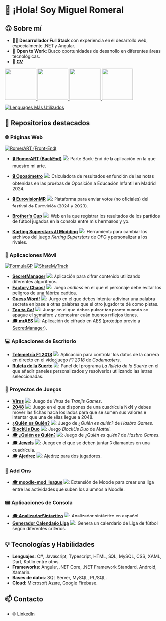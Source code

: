 # 👋 ¡Hola! Soy Miguel Romeral

## 🙃 Sobre mí

- 👨‍💻 **Desarrollador Full Stack** con experiencia en el desarrollo web, especialmente .NET y Angular.
- 💼 **Open to Work**: Busco oportunidades de desarrollo en diferentes áreas tecnológicas.
- 📄 **[CV](https://miguelromeral.azurewebsites.net/about/hire)**


<a href="https://www.credly.com/badges/3ceef6a2-5d97-4220-bfb4-ea25df2f4a83">
<img src="https://images.credly.com/size/340x340/images/887a1be1-7863-4e90-90c9-2bb3a13d9542/MCSA-Web-Applications-2018.png" height="100">
</a>
<a href="https://www.credly.com/badges/82caebeb-d4b9-47c7-ad45-66ea92507688">
<img src="https://images.credly.com/size/340x340/images/a6135ae3-7f96-437e-84d9-d2ded474583c/MCSD-App-Builder-2018.png" height="100">
</a>
<a href="https://www.credly.com/badges/ed74d14c-8fb9-455c-bca8-d58eb387dbf8">
<img src="https://images.credly.com/size/340x340/images/0b0fcadf-8a3b-4087-8e36-97a1bdbdd2cd/MCSA-Cloud-Platform-2018.png" height="100">
</a>

<a href="https://www.credly.com/badges/323ecf01-ed0c-4c69-b3c2-3495f36987a4">
<img src="https://images.credly.com/size/340x340/images/807898ab-9f66-4387-a5e8-b0b59977f8c0/MCSE-Cloud-Platform-Infrastructure-2018.png" height="100">
</a>

[![Lenguages Más Utilizados](https://github-readme-stats.vercel.app/api/top-langs/?username=miguelromeral&layout=donut-vertical&theme=dark&bg_color=35,0b0ca7,000&text_color=04e5e7&langs_count=10)](https://github.com/miguelromeral)


## 📂 Repositorios destacados

### 🌐 Páginas Web

[![RomerART (Front-End)](https://github-readme-stats.vercel.app/api/pin/?username=miguelromeral&repo=RomerART-Angular18&theme=dark&bg_color=35,0b0ca7,000&text_color=04e5e7)](https://github.com/miguelromeral/RomerART-Angular18)

- **[🔒 RomerART (BackEnd)](https://github.com/miguelromeral/MiguelRomerART)** ![](https://img.shields.io/badge/.NET_Core-blueviolet): Parte Back-End de la aplicación en la que muestro mi arte.
- **[🔒 Oposómetro](https://github.com/miguelromeral/Oposometro)** ![](https://img.shields.io/badge/.NET_Core_MVC-blueviolet): Calculadora de resultados en función de las notas obtenidas en las pruebas de Oposición a Educación Infantil en Madrid 2024.
- **[🔒 EurovisionMR](https://github.com/miguelromeral/EurovisionMR)** ![](https://img.shields.io/badge/.NET_Core_MVC-blueviolet): Plataforma para enviar votos (no oficiales) del festival de Eurovisión (2024 y 2023).

- **[Brother's Cup](https://github.com/miguelromeral/BC_Web)** ![](https://img.shields.io/badge/php-slateblue): Web en la que registrar los resultados de los partidos de fútbol jugados en la consola entre mis hermanos y yo.

- **[Karting Superstars AI Modding](https://github.com/miguelromeral/KartingSuperstarsAIModding)** ![](https://img.shields.io/badge/Angular-deeppink): Herramienta para cambiar los archivos del juego *Karting Superstars* de *OFG* y personalizar a los rivales.






### 📱 Aplicaciones Móvil

[![FormulaGP](https://github-readme-stats.vercel.app/api/pin/?username=miguelromeral&repo=ErgastAPP&theme=dark&bg_color=35,0b0ca7,000&text_color=04e5e7)](https://github.com/miguelromeral/ErgastAPP)
[![ShareMyTrack](https://github-readme-stats.vercel.app/api/pin/?username=miguelromeral&repo=spotify_app&theme=dark&bg_color=35,0b0ca7,000&text_color=04e5e7)](https://github.com/miguelromeral/spotify_app)


- **[SecretManager](https://github.com/miguelromeral/SecretManager)** ![](https://img.shields.io/badge/Android-Kotlin-dodgerblue): Aplicación para cifrar contenido utilizando diferentes algoritmos.
- **[Factory Chaos!](https://github.com/miguelromeral/FactoryGame)** ![](https://img.shields.io/badge/Unity-000): Juego *endless* en el que el personaje debe evitar los peligros de una fábrica caótica.
- **[Guess Word!](https://github.com/miguelromeral/PasswordGame)** ![](https://img.shields.io/badge/Android-Kotlin-dodgerblue): Juego en el que debes intentar adivinar una palabra secreta en base a otras palabras que el otro jugador te dé como pistas.
- **[Tap to Go!](https://github.com/miguelromeral/ReadySetGo)** ![](https://img.shields.io/badge/Android-Kotlin-dodgerblue): Juego en el que debes pulsar tan pronto cuando se apague el semáforo y demostrar cuán buenos reflejos tienes.
- **[🎓 mrAES](https://github.com/miguelromeral/mrAES)** ![](https://img.shields.io/badge/Android-java-orange): Aplicación de cifrado en AES (prototipo previo a [SecretManager](https://github.com/miguelromeral/SecretManager)).


### 💻 Aplicaciones de Escritorio

- **[Telemetría F1 2018](https://github.com/miguelromeral/f12018_telemetry)** ![](https://img.shields.io/badge/java-orange): Aplicación para controlar los datos de la carrera en directo en el videojuego *F1 2018* de *Codemasters*.
- **[Ruleta de la Suerte](https://github.com/miguelromeral/RuletaSuerte)** ![](https://img.shields.io/badge/java-orange): Panel del programa *La Ruleta de la Suerte* en el que añadir paneles personalizados y resolverlos utilizando las letras seleccionadas.




### 🚀 Proyectos de Juegos


- **[Virus](https://github.com/miguelromeral/f12018_telemetry)** ![](https://img.shields.io/badge/.NET_Framework-darkgreen): Juego de *Virus* de *Tranjis Games*.
- **[2048](https://github.com/miguelromeral/2048)** ![](https://img.shields.io/badge/python-blue): Juego en el que dispones de una cuadrícula NxN y debes mover las fichas hacia los lados para que se sumen sus valores e intentar que una de ellas llegue a 2048.
- **[¿Quién es Quién?](https://github.com/miguelromeral/GuessWho)** ![](https://img.shields.io/badge/WinForms-darkgreen): Juego de *¿Quién es quién?* de *Hasbro Games*.
- **[BlockUs Duo](https://github.com/miguelromeral/BlockUSDuo)** ![](https://img.shields.io/badge/java-orange): Juego *BlockUs Duo* de *Mattel*.
- **[🎓 ¿Quién es Quién?](https://github.com/miguelromeral/QuienEsQuien)** ![](https://img.shields.io/badge/prolog-tomato): Juego de *¿Quién es quién?* de *Hasbro Games*.
- **[🎓 Jewels](https://github.com/miguelromeral/JewelScala)** ![](https://img.shields.io/badge/scala-f00): Juego en el que se deben juntar 3 diamantes en una cuadrícula.
- **[🎓 Ajedrez](https://github.com/miguelromeral/Ajedrez)** ![](https://img.shields.io/badge/java-orange): Ajedrez para dos jugadores.


### 🧩 Add Ons

- **[🎓 moodle-mod_league](https://github.com/miguelromeral/moodle-mod_league)** ![](https://img.shields.io/badge/moodle-coral): Extensión de Moodle para crear una liga entre las actividades que suben los alumnos a Moodle.


### 📟 Aplicaciones de Consola

- **[🎓 AnalizadorSintactico](https://github.com/miguelromeral/AnalizadorSintactico)** ![](https://img.shields.io/badge/prolog-tomato): Analizador sintáctico en español.
- **[Generador Calendario Liga](https://github.com/miguelromeral/CalendarioLiga)** ![](https://img.shields.io/badge/C++-royalblue): Genera un calendario de Liga de fútbol según diferentes criterios.


## 💡 Tecnologías y Habilidades
- **Lenguajes**: C#, Javascript, Typescript, HTML, SQL, MySQL, CSS, XAML, Dart, Kotlin entre otros.
- **Frameworks**: Angular, .NET Core, .NET Framework Standard, Android, Xamarin.
- **Bases de datos**: SQL Server, MySQL, PL/SQL.
- **Cloud**: Microsoft Azure, Google Firebase.

## 📫 Contacto
- 🌐 [LinkedIn](https://www.linkedin.com/in/miguelromeral/)
